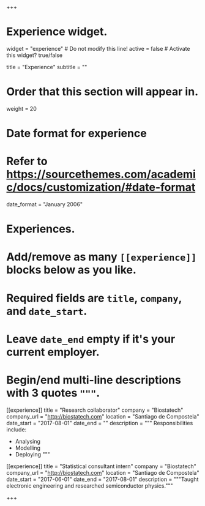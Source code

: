 +++
# Experience widget.
widget = "experience"  # Do not modify this line!
active = false  # Activate this widget? true/false

title = "Experience"
subtitle = ""

# Order that this section will appear in.
weight = 20

# Date format for experience
#   Refer to https://sourcethemes.com/academic/docs/customization/#date-format
date_format = "January 2006"

# Experiences.
#   Add/remove as many `[[experience]]` blocks below as you like.
#   Required fields are `title`, `company`, and `date_start`.
#   Leave `date_end` empty if it's your current employer.
#   Begin/end multi-line descriptions with 3 quotes `"""`.
[[experience]]
  title = "Research collaborator"
  company = "Biostatech"
  company_url = "http://biostatech.com"
  location = "Santiago de Compostela"
  date_start = "2017-08-01"
  date_end = ""
  description = """
  Responsibilities include:
  
  * Analysing
  * Modelling
  * Deploying
  """

[[experience]]
  title = "Statistical consultant intern"
  company = "Biostatech"
  company_url = "http://biostatech.com"
  location = "Santiago de Compostela"
  date_start = "2017-06-01"
  date_end = "2017-08-01"
  description = """Taught electronic engineering and researched semiconductor physics."""

+++
